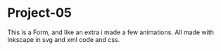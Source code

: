 # Project-05

This is a Form, and like an extra i made a few animations.
All made with Inkscape in svg and xml code and css.
